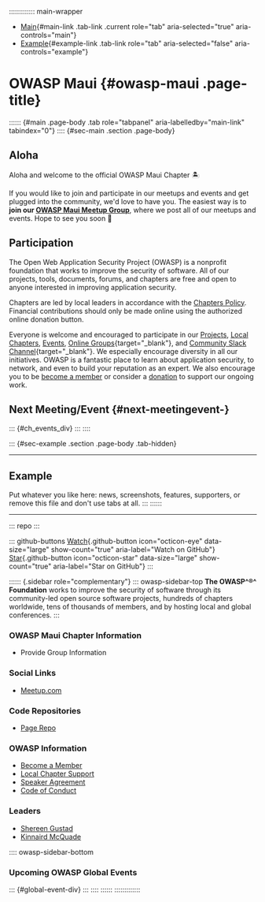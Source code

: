 ::::::::::::: main-wrapper
- [Main](#div-main){#main-link .tab-link .current role="tab"
  aria-selected="true" aria-controls="main"}
- [Example](#div-example){#example-link .tab-link role="tab"
  aria-selected="false" aria-controls="example"}

# OWASP Maui {#owasp-maui .page-title}

:::::: {#main .page-body .tab role="tabpanel" aria-labelledby="main-link" tabindex="0"}
:::: {#sec-main .section .page-body}
## Aloha

Aloha and welcome to the official OWASP Maui Chapter 🏝️

If you would like to join and participate in our meetups and events and
get plugged into the community, we'd love to have you. The easiest way
is to **join our [OWASP Maui Meetup
Group](https://www.meetup.com/owasp-maui/)**, where we post all of our
meetups and events. Hope to see you soon 🤙

## Participation

The Open Web Application Security Project (OWASP) is a nonprofit
foundation that works to improve the security of software. All of our
projects, tools, documents, forums, and chapters are free and open to
anyone interested in improving application security.

Chapters are led by local leaders in accordance with the [Chapters
Policy](https://owasp.org/www-policy/operational/chapters). Financial
contributions should only be made online using the authorized online
donation button.

Everyone is welcome and encouraged to participate in our
[Projects](https://owasp.org/projects/), [Local
Chapters](https://owasp.org/chapters/),
[Events](https://owasp.org/events/), [Online
Groups](https://groups.google.com/a/owasp.com/){target="_blank"}, and
[Community Slack Channel](https://owasp.slack.com/){target="_blank"}. We
especially encourage diversity in all our initiatives. OWASP is a
fantastic place to learn about application security, to network, and
even to build your reputation as an expert. We also encourage you to be
[become a member](https://owasp.org/membership/) or consider a
[donation](https://owasp.org/donate/) to support our ongoing work.

## Next Meeting/Event {#next-meetingevent-}

::: {#ch_events_div}
:::
::::

::: {#sec-example .section .page-body .tab-hidden}

------------------------------------------------------------------------

## Example

Put whatever you like here: news, screenshots, features, supporters, or
remove this file and don't use tabs at all.
:::
::::::

------------------------------------------------------------------------

::: repo
:::

::: github-buttons
[Watch](https://github.com/owasp/www-chapter-maui/subscription){.github-button
icon="octicon-eye" data-size="large" show-count="true"
aria-label="Watch on GitHub"}
[Star](https://github.com/owasp/www-chapter-maui){.github-button
icon="octicon-star" data-size="large" show-count="true"
aria-label="Star on GitHub"}
:::

:::::: {.sidebar role="complementary"}
::: owasp-sidebar-top
**The OWASP^®^ Foundation** works to improve the security of software
through its community-led open source software projects, hundreds of
chapters worldwide, tens of thousands of members, and by hosting local
and global conferences.
:::

### OWASP Maui Chapter Information

- Provide Group Information

### Social Links

- [Meetup.com](https://www.meetup.com/owasp-maui/)

### Code Repositories

- [Page Repo](https://github.com/OWASP/www-chapter-hawaii)

### OWASP Information

- [Become a Member](https://www.owasp.org/index.php/Membership)
- [Local Chapter Support](https://owasp.org/donate)
- [Speaker
  Agreement](https://owasp.org/www-policy/legal/speaker-agreement)
- [Code of
  Conduct](https://owasp.org/www-policy/operational/conferences-events.html)

### Leaders

- [Shereen
  Gustad](https://owasp.org/cdn-cgi/l/email-protection#bac9d2dfc8dfdfd494ddcfc9cedbdefad5cddbc9ca94d5c8dd)
- [Kinnaird
  McQuade](https://owasp.org/cdn-cgi/l/email-protection#6c070502020d051e0842010f1d190d08092c031b0d1f1c42031e0b)

:::: owasp-sidebar-bottom
### Upcoming OWASP Global Events

::: {#global-event-div}
:::
::::
::::::
:::::::::::::
